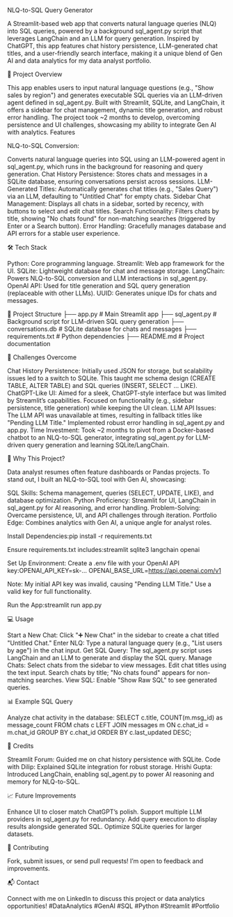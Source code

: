 NLQ-to-SQL Query Generator

A Streamlit-based web app that converts natural language queries (NLQ) into SQL queries, powered by a background sql_agent.py script that leverages LangChain and an LLM for query generation. Inspired by ChatGPT, this app features chat history persistence, LLM-generated chat titles, and a user-friendly search interface, making it a unique blend of Gen AI and data analytics for my data analyst portfolio.

🚀 Project Overview

This app enables users to input natural language questions (e.g., "Show sales by region") and generates executable SQL queries via an LLM-driven agent defined in sql_agent.py. Built with Streamlit, SQLite, and LangChain, it offers a sidebar for chat management, dynamic title generation, and robust error handling. The project took ~2 months to develop, overcoming persistence and UI challenges, showcasing my ability to integrate Gen AI with analytics.
Features

NLQ-to-SQL Conversion: 

Converts natural language queries into SQL using an LLM-powered agent in sql_agent.py, which runs in the background for reasoning and query generation.
Chat History Persistence: Stores chats and messages in a SQLite database, ensuring conversations persist across sessions.
LLM-Generated Titles: Automatically generates chat titles (e.g., "Sales Query") via an LLM, defaulting to "Untitled Chat" for empty chats.
Sidebar Chat Management: Displays all chats in a sidebar, sorted by recency, with buttons to select and edit chat titles.
Search Functionality: Filters chats by title, showing "No chats found" for non-matching searches (triggered by Enter or a Search button).
Error Handling: Gracefully manages database and API errors for a stable user experience.

🛠️ Tech Stack

Python: Core programming language.
Streamlit: Web app framework for the UI.
SQLite: Lightweight database for chat and message storage.
LangChain: Powers NLQ-to-SQL conversion and LLM interactions in sql_agent.py.
OpenAI API: Used for title generation and SQL query generation (replaceable with other LLMs).
UUID: Generates unique IDs for chats and messages.

📂 Project Structure
├── app.py              # Main Streamlit app
├── sql_agent.py        # Background script for LLM-driven SQL query generation
├── conversations.db    # SQLite database for chats and messages
├── requirements.txt    # Python dependencies
├── README.md           # Project documentation

🚧 Challenges Overcome

Chat History Persistence: Initially used JSON for storage, but scalability issues led to a switch to SQLite. This taught me schema design (CREATE TABLE, ALTER TABLE) and SQL queries (INSERT, SELECT ... LIKE).
ChatGPT-Like UI: Aimed for a sleek, ChatGPT-style interface but was limited by Streamlit’s capabilities. Focused on functionality (e.g., sidebar persistence, title generation) while keeping the UI clean.
LLM API Issues: The LLM API was unavailable at times, resulting in fallback titles like "Pending LLM Title." Implemented robust error handling in sql_agent.py and app.py.
Time Investment: Took ~2 months to pivot from a Docker-based chatbot to an NLQ-to-SQL generator, integrating sql_agent.py for LLM-driven query generation and learning SQLite/LangChain.

🎯 Why This Project?

Data analyst resumes often feature dashboards or Pandas projects. To stand out, I built an NLQ-to-SQL tool with Gen AI, showcasing:

SQL Skills: Schema management, queries (SELECT, UPDATE, LIKE), and database optimization.
Python Proficiency: Streamlit for UI, LangChain in sql_agent.py for AI reasoning, and error handling.
Problem-Solving: Overcame persistence, UI, and API challenges through iteration.
Portfolio Edge: Combines analytics with Gen AI, a unique angle for analyst roles.


Install Dependencies:pip install -r requirements.txt

Ensure requirements.txt includes:streamlit
sqlite3
langchain
openai


Set Up Environment:
Create a .env file with your OpenAI API key:OPENAI_API_KEY=sk-...
OPENAI_BASE_URL=https://api.openai.com/v1


Note: My initial API key was invalid, causing "Pending LLM Title." Use a valid key for full functionality.


Run the App:streamlit run app.py


💻 Usage

Start a New Chat: Click "➕ New Chat" in the sidebar to create a chat titled "Untitled Chat."
Enter NLQ: Type a natural language query (e.g., "List users by age") in the chat input.
Get SQL Query: The sql_agent.py script uses LangChain and an LLM to generate and display the SQL query.
Manage Chats:
Select chats from the sidebar to view messages.
Edit chat titles using the text input.
Search chats by title; "No chats found" appears for non-matching searches.
View SQL: Enable "Show Raw SQL" to see generated queries.

📊 Example SQL Query

Analyze chat activity in the database:
SELECT c.title, COUNT(m.msg_id) as message_count
FROM chats c
LEFT JOIN messages m ON c.chat_id = m.chat_id
GROUP BY c.chat_id
ORDER BY c.last_updated DESC;

🙌 Credits

Streamlit Forum: Guided me on chat history persistence with SQLite.
Code with Dilip: Explained SQLite integration for robust storage.
Hrishi Gupta: Introduced LangChain, enabling sql_agent.py to power AI reasoning and memory for NLQ-to-SQL.

📈 Future Improvements

Enhance UI to closer match ChatGPT’s polish.
Support multiple LLM providers in sql_agent.py for redundancy.
Add query execution to display results alongside generated SQL.
Optimize SQLite queries for larger datasets.

🤝 Contributing

Fork, submit issues, or send pull requests! I’m open to feedback and improvements.

📬 Contact

Connect with me on LinkedIn to discuss this project or data analytics opportunities!
#DataAnalytics #GenAI #SQL #Python #Streamlit #Portfolio
